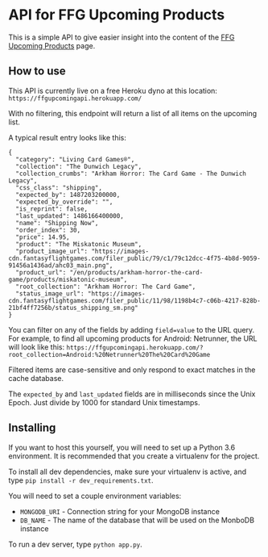 # API for FFG Upcoming Products

This is a simple API to give easier insight into the content of the [FFG Upcoming Products](https://www.fantasyflightgames.com/en/upcoming/) page.

## How to use

This API is currently live on a free Heroku dyno at this location: `https://ffgupcomingapi.herokuapp.com/`

With no filtering, this endpoint will return a list of all items on the upcoming list.

A typical result entry looks like this:

    {
      "category": "Living Card Games®",
      "collection": "The Dunwich Legacy",
      "collection_crumbs": "Arkham Horror: The Card Game - The Dunwich Legacy",
      "css_class": "shipping",
      "expected_by": 1487203200000,
      "expected_by_override": "",
      "is_reprint": false,
      "last_updated": 1486166400000,
      "name": "Shipping Now",
      "order_index": 30,
      "price": 14.95,
      "product": "The Miskatonic Museum",
      "product_image_url": "https://images-cdn.fantasyflightgames.com/filer_public/79/c1/79c12dcc-4f75-4b8d-9059-91456a1436ad/ahc03_main.png",
      "product_url": "/en/products/arkham-horror-the-card-game/products/miskatonic-museum",
      "root_collection": "Arkham Horror: The Card Game",
      "status_image_url": "https://images-cdn.fantasyflightgames.com/filer_public/11/98/1198b4c7-c06b-4217-828b-21bf4ff7256b/status_shipping_sm.png"
    }

You can filter on any of the fields by adding `field=value` to the URL query. For example, to find all upcoming products for Android: Netrunner, the URL will look like this: `https://ffgupcomingapi.herokuapp.com/?root_collection=Android:%20Netrunner%20The%20Card%20Game`

Filtered items are case-sensitive and only respond to exact matches in the cache database.

The `expected_by` and `last_updated` fields are in milliseconds since the Unix Epoch. Just divide by 1000 for standard Unix timestamps.

## Installing

If you want to host this yourself, you will need to set up a Python 3.6 environment. It is recommended that you create a virtualenv for the project.

To install all dev dependencies, make sure your virtualenv is active, and type `pip install -r dev_requirements.txt`.

You will need to set a couple environment variables:

* `MONGODB_URI` - Connection string for your MongoDB instance
* `DB_NAME` - The name of the database that will be used on the MonboDB instance

To run a dev server, type `python app.py`.